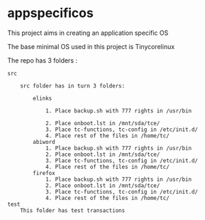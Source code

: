 appspecificos
=============

This project aims in creating an application specific OS

The base minimal OS used in this project is Tinycorelinux

The repo has 3 folders :

	src
	
		src folder has in turn 3 folders:
		
			elinks
			
				1. Place backup.sh with 777 rights in /usr/bin
				
				2. Place onboot.lst in /mnt/sda/tce/
				3. Place tc-functions, tc-config in /etc/init.d/
				4. Place rest of the files in /home/tc/
			abiword	
				1. Place backup.sh with 777 rights in /usr/bin
				2. Place onboot.lst in /mnt/sda/tce/
				3. Place tc-functions, tc-config in /etc/init.d/
				4. Place rest of the files in /home/tc/
			firefox	
				1. Place backup.sh with 777 rights in /usr/bin
				2. Place onboot.lst in /mnt/sda/tce/
				3. Place tc-functions, tc-config in /etc/init.d/
				4. Place rest of the files in /home/tc/
	test
		This folder has test transactions

